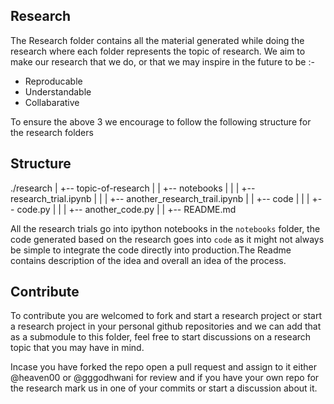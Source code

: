 Research
--------

The Research folder contains all the material generated while doing the research where each folder represents the topic of  research. We aim to make our research that we do, or that we may inspire in the future to be :-

   - Reproducable
   - Understandable
   - Collabarative

To ensure the above 3 we encourage to follow the following structure for the research folders

Structure
---------

./research
|   +-- topic-of-research
|   |    +-- notebooks
|   |    |   +-- research_trial.ipynb
|   |    |   +-- another_research_trail.ipynb
|   |    +-- code
|   |    |   +-- code.py
|   |    |   +-- another_code.py
|   |    +-- README.md


All the research trials go into ipython notebooks in the `notebooks` folder, the code generated based on the research goes into `code` as it might not always be simple to integrate the code directly into production.The Readme contains description of the idea and overall an idea of the process.

Contribute
----------

To contribute you are welcomed to fork and start a research project or start a research project in your personal github repositories and we can add that as a submodule to this folder, feel free to start discussions on a research topic that you may have in mind.

Incase you have forked the repo open a pull request and assign to it either @heaven00 or @gggodhwani for review and if you have your own repo for the research mark us in one of your commits or start a discussion about it.

